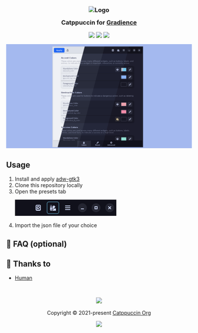 <h3 align="center">
	<img src="https://raw.githubusercontent.com/catppuccin/catppuccin/main/assets/logos/exports/1544x1544_circle.png" width="100" alt="Logo"/><br/>
	<img src="https://raw.githubusercontent.com/catppuccin/catppuccin/main/assets/misc/transparent.png" height="30" width="0px"/>
	Catppuccin for <a href="https://github.com/GradienceTeam/Gradience">Gradience</a>
	<img src="https://raw.githubusercontent.com/catppuccin/catppuccin/main/assets/misc/transparent.png" height="30" width="0px"/>
</h3>

<p align="center">
	<a href="https://github.com/sininen-blue/Gradience/stargazers"><img src="https://img.shields.io/github/stars/sininen-blue/Gradience?colorA=363a4f&colorB=b7bdf8&style=for-the-badge"></a>
	<a href="https://github.com/sininen-blue/Gradience/issues"><img src="https://img.shields.io/github/issues/sininen-blue/Gradience?colorA=363a4f&colorB=f5a97f&style=for-the-badge"></a>
	<a href="https://github.com/sininen-blue/Gradience/contributors"><img src="https://img.shields.io/github/contributors/sininen-blue/Gradience?colorA=363a4f&colorB=a6da95&style=for-the-badge"></a>
</p>

<p align="center">
	<img src="https://github.com/sininen-blue/Gradience/blob/main/assets/gradience.png"/>
</p>

## Usage

1. Install and apply [adw-gtk3](https://github.com/lassekongo83/adw-gtk3)
2. Clone this repository locally
3. Open the presets tab <p align="left"><img src="https://github.com/sininen-blue/Gradience/blob/main/assets/palette.png"/></p>
4. Import the json file of your choice


## 🙋 FAQ (optional)

## 💝 Thanks to

- [Human](https://github.com/catppuccin)

&nbsp;

<p align="center">
	<img src="https://raw.githubusercontent.com/catppuccin/catppuccin/main/assets/footers/gray0_ctp_on_line.svg?sanitize=true" />
</p>

<p align="center">
	Copyright &copy; 2021-present <a href="https://github.com/catppuccin" target="_blank">Catppuccin Org</a>
</p>

<p align="center">
	<a href="https://github.com/catppuccin/catppuccin/blob/main/LICENSE"><img src="https://img.shields.io/static/v1.svg?style=for-the-badge&label=License&message=MIT&logoColor=d9e0ee&colorA=363a4f&colorB=b7bdf8"/></a>
</p>
